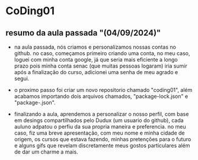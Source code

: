 # CoDing01

## resumo da aula passada "(04/09/2024)"

- na aula passada, nós criamos e personalizamos nossas contas no github.
no caso, começamos primeiro criando uma conta, no meu caso, loguei com minha conta google, já que seria mais eficiente a longo prazo pois minha conta senac (que muitas pessoas logaram) iria sumir após a finalização do curso,
adicionei uma senha de meu agrado e segui.

 - o proximo passo foi criar um novo repositorio chamado "coding01", além acabamos importando dois arquivos chamados, "package-lock.json" e "package-.json".

 - finalizando a aula, aprendemos a personalizar o nosso perfil, com base em desings compartilhados pelo Dudux (um usuario do github), cada auluno adpatou o perfiu da sua propria maneira e preferencia.
no meu caso, fiz uma breve apresentação, com meu nome e minha cidade de origem, os cursos que estava fazendo, minhas pretenções para o futuro e alguns gifs que revelam discretamente meus gostos particulares além de dar um charme a mais.
